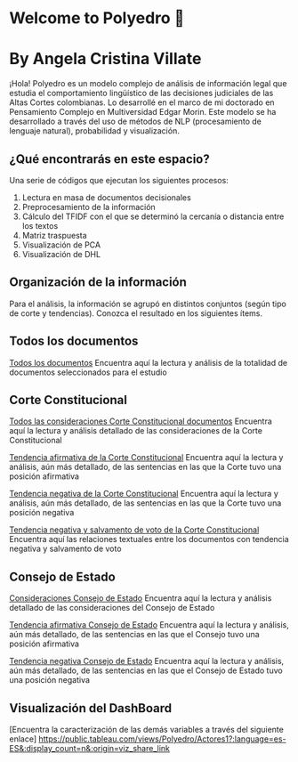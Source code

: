 # Welcome to Polyedro 🙋
# By Angela Cristina Villate


¡Hola! Polyedro es un modelo complejo de análisis de información legal  que estudia el comportamiento lingüístico de las decisiones judiciales de las Altas Cortes colombianas. Lo desarrollé en el marco de mi doctorado en Pensamiento Complejo en Multiversidad Edgar Morin. Este modelo se ha desarrollado a través del uso de  métodos de NLP (procesamiento de lenguaje natural), probabilidad y visualización. 

## ¿Qué encontrarás en este espacio?

Una serie de códigos que ejecutan los siguientes procesos:

1. Lectura en masa de documentos decisionales
2. Preprocesamiento de la información
3. Cálculo del TFIDF con el que se determinó la cercanía o distancia entre los textos
4. Matriz traspuesta
5. Visualización de PCA
6. Visualización de DHL

## Organización de la información

Para el análisis, la información se agrupó en distintos conjuntos (según tipo de corte y tendencias). Conozca el resultado en los siguientes ítems.

## Todos los documentos

<a href="https://nbviewer.org/github/AngelaVillate/Legal-Analysis/blob/main/TodasTodas.ipynb">Todos los documentos</a>
Encuentra aquí la lectura y análisis de la totalidad de documentos seleccionados para el estudio


## Corte Constitucional

<a href="https://nbviewer.org/github/AngelaVillate/Legal-Analysis/blob/main/Consid_CC (1).ipynb">Todos las consideraciones Corte Constitucional documentos</a>
Encuentra aquí la lectura y análisis detallado de las consideraciones de la Corte Constitucional

<a href="https://nbviewer.org/github/AngelaVillate/Legal-Analysis/blob/main/CC_Si.ipynb">Tendencia afirmativa de la Corte Constitucional</a>
Encuentra aquí la lectura y análisis, aún más detallado, de las sentencias en las que la Corte tuvo una posición afirmativa

<a href="https://nbviewer.org/github/AngelaVillate/Legal-Analysis/blob/main/CC_No (1).ipynb">Tendencia negativa de la Corte Constitucional</a>
Encuentra aquí la lectura y análisis, aún más detallado, de las sentencias en las que la Corte tuvo una posición negativa

<a href="https://nbviewer.org/github/AngelaVillate/Legal-Analysis/blob/main/CCNoPlusSV.ipynb">Tendencia negativa y salvamento de voto de la Corte Constitucional</a>
Encuentra aquí las relaciones textuales entre los documentos con tendencia negativa y salvamento de voto


## Consejo de Estado

<a href="https://nbviewer.org/github/AngelaVillate/Legal-Analysis/blob/main/CE_Todas.ipynb"> Consideraciones Consejo de Estado</a>
Encuentra aquí la lectura y análisis detallado de las consideraciones del Consejo de Estado

<a href="https://nbviewer.org/github/AngelaVillate/Legal-Analysis/blob/main/CE_Si.ipynb"> Tendencia afirmativa Consejo de Estado</a>
Encuentra aquí la lectura y análisis, aún más detallado, de las sentencias en las que el Consejo tuvo una posición afirmativa

<a href="https://nbviewer.org/github/AngelaVillate/Legal-Analysis/blob/main/CE_CNO.ipynb"> Tendencia negativa Consejo de Estado</a>
Encuentra aquí la lectura y análisis, aún más detallado, de las sentencias en las que el Consejo de Estado tuvo una posición negativa


## Visualización del DashBoard

[Encuentra la caracterización de las demás variables a través del siguiente enlace] https://public.tableau.com/views/Polyedro/Actores1?:language=es-ES&:display_count=n&:origin=viz_share_link
